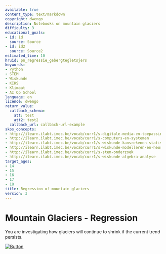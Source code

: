 ```yaml
---
available: true
content_type: text/markdown
copyright: dwengo
description: Notebooks on mountain glaciers
difficulty: 3
educational_goals:
- id: id
  source: Source
- id: id2
  source: Source2
estimated_time: 10
hruid: pn_regressie_gebergtegletsjers
keywords:
- Python
- STEM
- Wiskunde
- KIKS
- Klimaat
- AI Op School
language: en
licence: dwengo
return_value:
  callback_schema:
    att: test
    att2: test2
  callback_url: callback-url-example
skos_concepts:
- http://ilearn.ilabt.imec.be/vocab/curr1/s-digitale-media-en-toepassingen
- http://ilearn.ilabt.imec.be/vocab/curr1/s-computers-en-systemen
- http://ilearn.ilabt.imec.be/vocab/curr1/s-wiskunde-kansrekenen-statistiek
- http://ilearn.ilabt.imec.be/vocab/curr1/s-wiskunde-modelleren-en-heuristiek
- http://ilearn.ilabt.imec.be/vocab/curr1/s-stem-onderzoek
- http://ilearn.ilabt.imec.be/vocab/curr1/s-wiskunde-algebra-analyse
target_ages:
- 14
- 15
- 16
- 17
- 18
title: Regression of mountain glaciers
version: 3
---
```

# Mountain Glaciers - Regression
You are investigating how glaciers will continue to shrink if the current trend persists.

[![](embed/Button.png "Button")](https://kiks.ilabt.imec.be/jupyterhub/?id=1140 "Notebooks Climate Change")